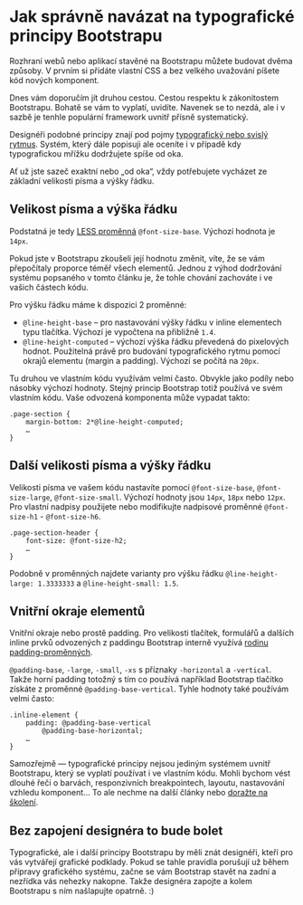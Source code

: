 # Jak správně navázat na typografické principy Bootstrapu

Rozhraní webů nebo aplikací stavěné na Bootstrapu můžete budovat dvěma způsoby. V prvním si přidáte vlastní CSS a bez velkého uvažování píšete kód nových komponent.

Dnes vám doporučím jít druhou cestou. Cestou respektu k zákonitostem Bootstrapu. Bohatě se vám to vyplatí, uvidíte. Navenek se to nezdá, ale i v sazbě je tenhle populární framework uvnitř přísně systematický.

Designéři podobné principy znají pod pojmy [typografický nebo svislý rytmus](http://typecast.com/blog/4-simple-steps-to-vertical-rhythm). Systém, který dále popisuji ale oceníte i v případě kdy typografickou mřížku dodržujete spíše od oka.

Ať už jste sazeč exaktní nebo „od oka“, vždy potřebujete vycházet ze základní velikosti písma a výšky řádku.

## Velikost písma a výška řádku

Podstatná je tedy [LESS proměnná](http://getbootstrap.com/css/#less-variables) `@font-size-base`. Výchozí hodnota je `14px`.

Pokud jste v Bootstrapu zkoušeli její hodnotu změnit, víte, že se vám přepočítaly proporce téměř všech elementů. Jednou z výhod dodržování systému popsaného v tomto článku je, že tohle chování zachováte i ve vašich částech kódu.

Pro výšku řádku máme k dispozici 2 proměnné:

* `@line-height-base` – pro nastavování výšky řádku v inline elementech typu tlačítka. Výchozí je vypočtena na přibližně `1.4`.
* `@line-height-computed` – výchozí výška řádku převedená do pixelových hodnot. Použitelná právě pro budování typografického rytmu pomocí okrajů elementu (margin a padding). Výchozí se počítá na `20px`.

Tu druhou ve vlastním kódu využívám velmi často. Obvykle jako podíly nebo násobky výchozí hodnoty. Stejný princip Bootstrap totiž používá ve svém vlastním kódu. Vaše odvozená komponenta může vypadat takto:

```less
.page-section {
    margin-bottom: 2*@line-height-computed;
    …
}
```

## Další velikosti písma a výšky řádku

Velikosti písma ve vašem kódu nastavíte pomocí `@font-size-base`, `@font-size-large`, `@font-size-small`. Výchozí hodnoty jsou `14px`, `18px` nebo `12px`. Pro vlastní nadpisy použijete nebo modifikujte nadpisové proměnné `@font-size-h1` - `@font-size-h6`.

```less
.page-section-header {
    font-size: @font-size-h2;
    …
}
```

Podobně v proměnných najdete varianty pro výšku řádku `@line-height-large: 1.3333333`  a `@line-height-small: 1.5`.

## Vnitřní okraje elementů

Vnitřní okraje nebo prostě padding. Pro velikosti tlačítek, formulářů a dalších inline prvků odvozených z paddingu Bootstrap interně využívá [rodinu padding-proměnných](https://github.com/twbs/bootstrap/blob/master/less/variables.less#L90).

`@padding-base`, `-large`, `-small`, `-xs` s příznaky `-horizontal` a `-vertical`. Takže horní padding totožný s tím co používá například Bootstrap tlačítko získáte z proměnné `@padding-base-vertical`. Tyhle  hodnoty také používám velmi často:

```less
.inline-element {
    padding: @padding-base-vertical
        @padding-base-horizontal;
    …
}
```

Samozřejmě — typografické principy nejsou jediným systémem uvnitř Bootstrapu, který se vyplatí používat i ve vlastním kódu. Mohli bychom vést dlouhé řeči o barvách, responzivních breakpointech, layoutu, nastavování vzhledu komponent… To ale nechme na další články nebo [doražte na školení](http://www.vzhurudolu.cz/kurzy/bootstrap).

## Bez zapojení designéra to bude bolet

Typografické, ale i další principy Bootstrapu by měli znát designéři, kteří pro vás vytvářejí grafické podklady. Pokud se tahle pravidla porušují už během přípravy grafického systému, začne se vám Bootstrap stavět na zadní a nezřídka vás nehezky nakopne. Takže designéra zapojte a kolem Bootstrapu s ním našlapujte opatrně. :)

